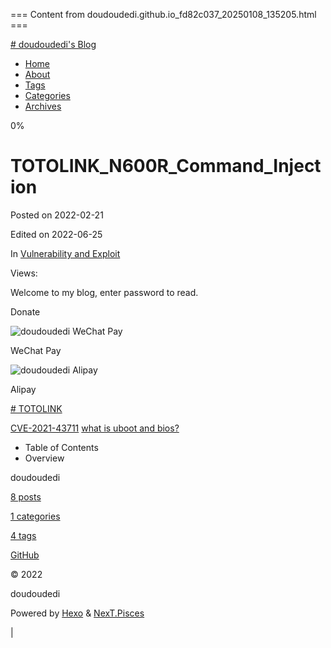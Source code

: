 === Content from doudoudedi.github.io_fd82c037_20250108_135205.html ===


[# doudoudedi's Blog](/)

* [Home](/)
* [About](/about/)
* [Tags](/tags/)
* [Categories](/categories/)
* [Archives](/archives/)

0%

# TOTOLINK\_N600R\_Command\_Injection

Posted on
2022-02-21

Edited on
2022-06-25

In
[Vulnerability and Exploit](/categories/Vulnerability-and-Exploit/)

Views:

Welcome to my blog, enter password to read.

Donate

![doudoudedi WeChat Pay](/images/wechatpay.png)

WeChat Pay

![doudoudedi Alipay](/images/alipay.png)

Alipay

[# TOTOLINK](/tags/TOTOLINK/)

[CVE-2021-43711](/2022/02/21/CVE-2021-43711/ "CVE-2021-43711")
[what is uboot and bios?](/2022/03/17/what-is-uboot-and-bios/ "what is uboot and bios?")

* Table of Contents
* Overview

doudoudedi

[8
posts](/archives/)

[1
categories](/categories/)

[4
tags](/tags/)

[GitHub](https://github.com/doudoudedi/ "GitHub → https://github.com/doudoudedi/")

©
2022

doudoudedi

Powered by [Hexo](https://hexo.io/) & [NexT.Pisces](https://pisces.theme-next.org/)

|


